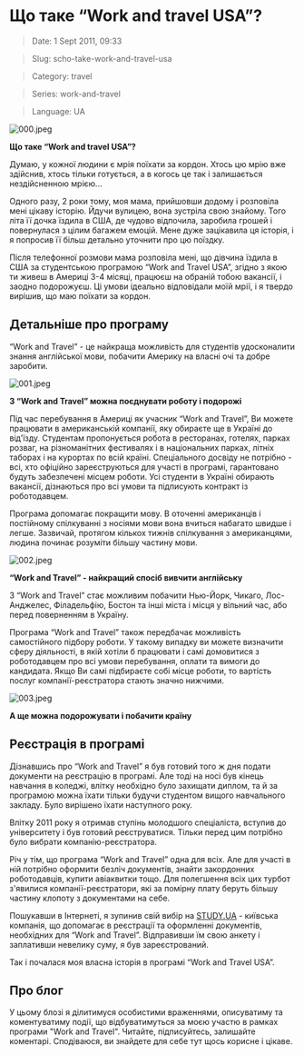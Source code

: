 # Що таке “Work and travel USA”?

> Date: 1 Sept 2011, 09:33

> Slug: scho-take-work-and-travel-usa

> Category: travel

> Series: work-and-travel

> Language: UA

![000.jpeg](https://res.craft.do/user/full/b5a256f3-51ff-c8e5-10fe-9343b6a0451d/doc/74BEA53E-4CE8-41E6-B97E-C1E3CF7462B5/14E72017-2FAD-4DF5-9C63-866F7A17B54E_2/xEZ9VycAEym0uxMlZgDxFihnQmv2CKNsVAwwYsjCtksz/000.jpeg)

**Що таке “Work and travel USA”?**

Думаю, у кожної людини є мрія поїхати за кордон. Хтось цю мрію вже здійснив, хтось тільки готується, а в когось це так і залишається нездійсненною мрією...

Одного разу, 2 роки тому, моя мама, прийшовши додому і розповіла мені цікаву історію. Йдучи вулицею, вона зустріла свою знайому. Того літа її дочка їздила в США, де чудово відпочила, заробила грошей і повернулася з цілим багажем емоцій. Мене дуже зацікавила ця історія, і я попросив її більш детально уточнити про цю поїздку.

Після телефонної розмови мама розповіла мені, що дівчина їздила в США за студентською програмою “Work and Travel USA”, згідно з якою ти живеш в Америці 3-4 місяці, працюєш на обраній тобою вакансії, і заодно подорожуєш. Ці умови ідеально відповідали моїй мрії, і я твердо вирішив, що маю поїхати за кордон.

## Детальніше про програму

“Work and Travel” - це найкраща можливість для студентів удосконалити знання англійської мови, побачити Америку на власні очі та добре заробити.

![001.jpeg](https://res.craft.do/user/full/b5a256f3-51ff-c8e5-10fe-9343b6a0451d/doc/74BEA53E-4CE8-41E6-B97E-C1E3CF7462B5/CA9F415E-C6E8-4F2B-8183-66479499F59C_2/BaxR8CxOXlAHLpgJqAf9AoFg9ajGY8ZAswM9UH9lUxEz/001.jpeg)

**З “Work and Travel” можна поєднувати роботу і подорожі**

Під час перебування в Америці як учасник “Work and Travel”, Ви можете працювати в американській компанії, яку обираєте ще в Україні до від'їзду. Студентам пропонується робота в ресторанах, готелях, парках розваг, на різноманітних фестивалях і в національних парках, літніх таборах і на курортах по всій країні. Спеціального досвіду не потрібно - всі, хто офіційно зареєструються для участі в програмі, гарантовано будуть забезпечені місцем роботи. Усі студенти в Україні обирають вакансії, дізнаються про всі умови та підписують контракт із роботодавцем.

Програма допомагає покращити мову. В оточенні американців і постійному спілкуванні з носіями мови вона вчиться набагато швидше і легше. Зазвичай, протягом кількох тижнів спілкування з американцями, людина починає розуміти більшу частину мови.

![002.jpeg](https://res.craft.do/user/full/b5a256f3-51ff-c8e5-10fe-9343b6a0451d/doc/74BEA53E-4CE8-41E6-B97E-C1E3CF7462B5/F5ED2025-9089-462A-8C56-0004FC4A68E4_2/Gx4OTuI6kQ6y4E6m1vEydO6Y1aemTazJ3UVDTDSDUsgz/002.jpeg)

**“Work and Travel” - найкращий спосіб вивчити англійську**

З “Work and Travel” стає можливим побачити Нью-Йорк, Чикаго, Лос-Анджелес, Філадельфію, Бостон та інші міста і місця у вільний час, або перед поверненням в Україну.

Програма “Work and Travel” також передбачає можливість самостійного підбору роботи. У такому випадку ви можете визначити сферу діяльності, в якій хотіли б працювати і самі домовитися з роботодавцем про всі умови перебування, оплати та вимоги до кандидата. Якщо Ви самі підбираєте собі місце роботи, то вартість послуг компанії-реєстратора стають значно нижчими.

![003.jpeg](https://res.craft.do/user/full/b5a256f3-51ff-c8e5-10fe-9343b6a0451d/doc/74BEA53E-4CE8-41E6-B97E-C1E3CF7462B5/C0D0EF06-008C-4A9D-BA1E-CF8F30ECD821_2/tbme3bZ0iqZYMLT8VGe4an3NUvJck8WuiCzu4b4gbz4z/003.jpeg)

**А ще можна подорожувати і побачити країну**

## Реєстрація в програмі

Дізнавшись про “Work and Travel” я був готовий того ж дня подати документи на реєстрацію в програмі. Але тоді на носі був кінець навчання в коледжі, влітку необхідно було захищати диплом, та й за програмою можна їхати тільки будучи студентом вищого навчального закладу. Було вирішено їхати наступного року.

Влітку 2011 року я отримав ступінь молодшого спеціаліста, вступив до університету і був готовий реєструватися. Тільки перед цим потрібно було вибрати компанію-реєстратора.

Річ у тім, що програма “Work and Travel” одна для всіх. Але для участі в ній потрібно оформити безліч документів, знайти закордонних роботодавців, купити авіаквитки тощо. Для полегшення всіх цих турбот з'явилися компанії-реєстратори, які за помірну плату беруть більшу частину клопоту з документами на себе.

Пошукавши в Інтернеті, я зупинив свій вибір на [STUDY.UA](https://study.ua) - київська компанія, що допомагає в реєстрації та оформленні документів, необхідних для “Work and Travel”. Відправивши їм свою анкету і заплативши невелику суму, я був зареєстрований.

Так і почалася моя власна історія в програмі “Work and Travel USA”.

## Про блог

У цьому блозі я ділитимуся особистими враженнями, описуватиму та коментуватиму події, що відбуватимуться за моєю участю в рамках програми "Work and Travel". Читайте, підписуйтесь, залишайте коментарі. Сподіваюся, ви знайдете для себе тут щось корисне і цікаве.

